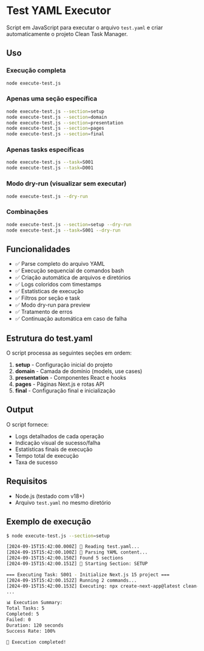 # Test YAML Executor

Script em JavaScript para executar o arquivo `test.yaml` e criar automaticamente o projeto Clean Task Manager.

## Uso

### Execução completa
```bash
node execute-test.js
```

### Apenas uma seção específica
```bash
node execute-test.js --section=setup
node execute-test.js --section=domain
node execute-test.js --section=presentation
node execute-test.js --section=pages
node execute-test.js --section=final
```

### Apenas tasks específicas
```bash
node execute-test.js --task=S001
node execute-test.js --task=D001
```

### Modo dry-run (visualizar sem executar)
```bash
node execute-test.js --dry-run
```

### Combinações
```bash
node execute-test.js --section=setup --dry-run
node execute-test.js --task=S001 --dry-run
```

## Funcionalidades

- ✅ Parse completo do arquivo YAML
- ✅ Execução sequencial de comandos bash
- ✅ Criação automática de arquivos e diretórios
- ✅ Logs coloridos com timestamps
- ✅ Estatísticas de execução
- ✅ Filtros por seção e task
- ✅ Modo dry-run para preview
- ✅ Tratamento de erros
- ✅ Continuação automática em caso de falha

## Estrutura do test.yaml

O script processa as seguintes seções em ordem:

1. **setup** - Configuração inicial do projeto
2. **domain** - Camada de domínio (models, use cases)
3. **presentation** - Componentes React e hooks
4. **pages** - Páginas Next.js e rotas API
5. **final** - Configuração final e inicialização

## Output

O script fornece:
- Logs detalhados de cada operação
- Indicação visual de sucesso/falha
- Estatísticas finais de execução
- Tempo total de execução
- Taxa de sucesso

## Requisitos

- Node.js (testado com v18+)
- Arquivo `test.yaml` no mesmo diretório

## Exemplo de execução

```bash
$ node execute-test.js --section=setup

[2024-09-15T15:42:00.000Z] 🔄 Reading test.yaml...
[2024-09-15T15:42:00.100Z] 🔄 Parsing YAML content...
[2024-09-15T15:42:00.150Z] Found 5 sections
[2024-09-15T15:42:00.151Z] 🚀 Starting Section: SETUP

=== Executing Task: S001 - Initialize Next.js 15 project ===
[2024-09-15T15:42:00.152Z] Running 2 commands...
[2024-09-15T15:42:00.153Z] Executing: npx create-next-app@latest clean-task-manager --typescript --tailwind --app --no-src-dir --import-alias '@/*' --eslint
...

📊 Execution Summary:
Total Tasks: 5
Completed: 5
Failed: 0
Duration: 120 seconds
Success Rate: 100%

🎉 Execution completed!
```